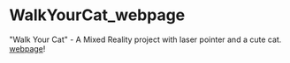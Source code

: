 # WalkYourCat_webpage
"Walk Your Cat" - A Mixed Reality project with laser pointer and a cute cat. [webpage](https://serev99.github.io/walkyourcat_webpage/)!

